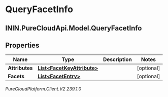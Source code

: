 # QueryFacetInfo

## ININ.PureCloudApi.Model.QueryFacetInfo

## Properties

|Name | Type | Description | Notes|
|------------ | ------------- | ------------- | -------------|
| **Attributes** | [**List&lt;FacetKeyAttribute&gt;**](FacetKeyAttribute) |  | [optional] |
| **Facets** | [**List&lt;FacetEntry&gt;**](FacetEntry) |  | [optional] |



_PureCloudPlatform.Client.V2 239.1.0_
